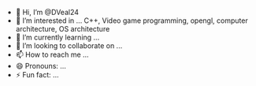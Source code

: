 - 👋 Hi, I’m @DVeal24
- 👀 I’m interested in ... C++, Video game programming, opengl, computer architecture, OS architecture
- 🌱 I’m currently learning ...
- 💞️ I’m looking to collaborate on ...
- 📫 How to reach me ...
- 😄 Pronouns: ...
- ⚡ Fun fact: ...

<!---
DVeal24/DVeal24 is a  special ✨ repository because its `README.md` (this file) appears on your GitHub profile.
You can click the Preview link to take a look at your changes.
--->
